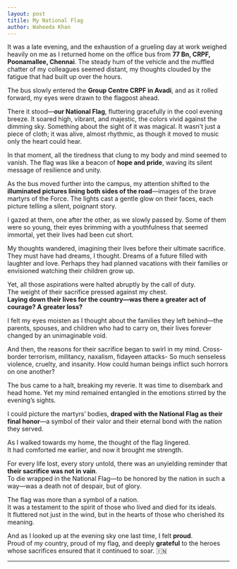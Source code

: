 ```yaml
---
layout: post
titile: My National Flag
author: Waheeda Khan
---
```


It was a late evening, and the exhaustion of a grueling day at work weighed heavily on me as I returned home on the office bus from **77 Bn, CRPF, Poonamallee, Chennai**. The steady hum of the vehicle and the muffled chatter of my colleagues seemed distant, my thoughts clouded by the fatigue that had built up over the hours.  

The bus slowly entered the **Group Centre CRPF in Avadi**, and as it rolled forward, my eyes were drawn to the flagpost ahead.  

There it stood—**our National Flag**, fluttering gracefully in the cool evening breeze. It soared high, vibrant, and majestic, the colors vivid against the dimming sky. Something about the sight of it was magical. It wasn’t just a piece of cloth; it was alive, almost rhythmic, as though it moved to music only the heart could hear.  

In that moment, all the tiredness that clung to my body and mind seemed to vanish. The flag was like a beacon of **hope and pride**, waving its silent message of resilience and unity.  

As the bus moved further into the campus, my attention shifted to the **illuminated pictures lining both sides of the road**—images of the brave martyrs of the Force. The lights cast a gentle glow on their faces, each picture telling a silent, poignant story.  

I gazed at them, one after the other, as we slowly passed by. Some of them were so young, their eyes brimming with a youthfulness that seemed immortal, yet their lives had been cut short.  

My thoughts wandered, imagining their lives before their ultimate sacrifice.  
They must have had dreams, I thought. Dreams of a future filled with laughter and love. Perhaps they had planned vacations with their families or envisioned watching their children grow up.  

Yet, all those aspirations were halted abruptly by the call of duty.  
The weight of their sacrifice pressed against my chest.  
**Laying down their lives for the country—was there a greater act of courage? A greater loss?**  

I felt my eyes moisten as I thought about the families they left behind—the parents, spouses, and children who had to carry on, their lives forever changed by an unimaginable void.  

And then, the reasons for their sacrifice began to swirl in my mind. Cross-border terrorism, militancy, naxalism, fidayeen attacks- So much senseless violence, cruelty, and insanity. How could human beings inflict such horrors on one another?  

The bus came to a halt, breaking my reverie. It was time to disembark and head home. Yet my mind remained entangled in the emotions stirred by the evening’s sights.  

I could picture the martyrs’ bodies, **draped with the National Flag as their final honor**—a symbol of their valor and their eternal bond with the nation they served.

As I walked towards my home, the thought of the flag lingered.  
It had comforted me earlier, and now it brought me strength.  

For every life lost, every story untold, there was an unyielding reminder that **their sacrifice was not in vain**.  
To die wrapped in the National Flag—to be honored by the nation in such a way—was a death not of despair, but of glory.  

The flag was more than a symbol of a nation.  
It was a testament to the spirit of those who lived and died for its ideals.  
It fluttered not just in the wind, but in the hearts of those who cherished its meaning.  

And as I looked up at the evening sky one last time, I felt **proud**.  
Proud of my country, proud of my flag, and deeply **grateful** to the heroes whose sacrifices ensured that it continued to soar. 🇮🇳  

***